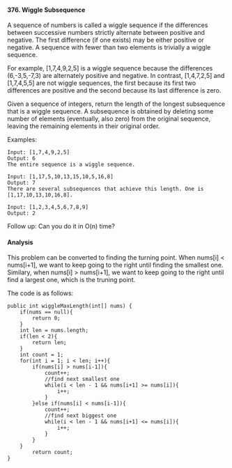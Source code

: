 #### 376. Wiggle Subsequence
A sequence of numbers is called a wiggle sequence if the differences between successive numbers strictly alternate between positive and negative. The first difference (if one exists) may be either positive or negative. A sequence with fewer than two elements is trivially a wiggle sequence.

For example, [1,7,4,9,2,5] is a wiggle sequence because the differences (6,-3,5,-7,3) are alternately positive and negative. In contrast, [1,4,7,2,5] and [1,7,4,5,5] are not wiggle sequences, the first because its first two differences are positive and the second because its last difference is zero.

Given a sequence of integers, return the length of the longest subsequence that is a wiggle sequence. A subsequence is obtained by deleting some number of elements (eventually, also zero) from the original sequence, leaving the remaining elements in their original order.

Examples:

~~~
Input: [1,7,4,9,2,5]
Output: 6
The entire sequence is a wiggle sequence.

Input: [1,17,5,10,13,15,10,5,16,8]
Output: 7
There are several subsequences that achieve this length. One is [1,17,10,13,10,16,8].

Input: [1,2,3,4,5,6,7,8,9]
Output: 2
~~~
Follow up:
Can you do it in O(n) time?


#### Analysis

This problem can be converted to finding the turning point. When nums[i] < nums[i+1], we want to keep going to the right until finding the smallest one. 
Similary, when nums[i] > nums[i+1], we want to keep going to the right until find a largest one, which is the truning point. 


The code is as follows:

~~~
public int wiggleMaxLength(int[] nums) {
    if(nums == null){
        return 0;
    }
    int len = nums.length;
    if(len < 2){
        return len;
    }
    int count = 1;
    for(int i = 1; i < len; i++){
        if(nums[i] > nums[i-1]){
            count++;
            //find next smallest one
            while(i < len - 1 && nums[i+1] >= nums[i]){
                i++;
            }
        }else if(nums[i] < nums[i-1]){
            count++;
            //find next biggest one
            while(i < len - 1 && nums[i+1] <= nums[i]){
                i++;
            }
        }
    }
		return count;
} 
~~~






